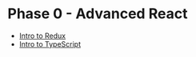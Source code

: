 # Phase 0 - Advanced React
* [Intro to Redux](phase-0-advanced-react/topic-1-intro-to-redux/README.md)
* [Intro to TypeScript](phase-0-advanced-react/topic-2-typescript/README.md)

